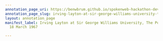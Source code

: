 ```yaml
---
annotation_page_uri: https://benwbrum.github.io/spokenweb-hackathon-development-noterms/annotations/irving-layton-at-sir-george-williams-university-the-poetry-series-18-march-1967-canvas-1-unknown.json
annotation_page_slug: irving-layton-at-sir-george-williams-university-the-poetry-series-18-march-1967-canvas-1-unknown
layout: annotation_page
manifest_label: Irving Layton at Sir George Williams University, The Poetry Series,
  18 March 1967

---
```

